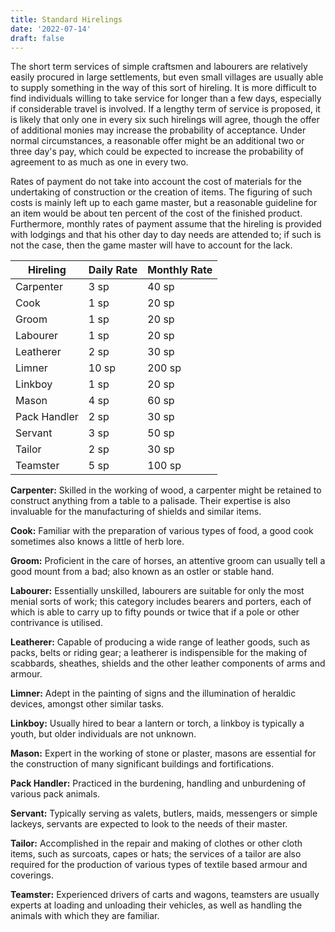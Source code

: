 ```yaml
---
title: Standard Hirelings
date: '2022-07-14'
draft: false
---
```


The short term services of simple craftsmen and labourers are relatively easily procured in large settlements, but even small villages are usually able to supply something in the way of this sort of hireling. It is more difficult to find individuals willing to take service for longer than a few days, especially if considerable travel is involved. If a lengthy term of service is proposed, it is likely that only one in every six such hirelings will agree, though the offer of additional monies may increase the probability of acceptance. Under normal circumstances, a reasonable offer might be an additional two or three day's pay, which could be expected to increase the probability of agreement to as much as one in every two.

Rates of payment do not take into account the cost of materials for the undertaking of construction or the creation of items. The figuring of such costs is mainly left up to each game master, but a reasonable guideline for an item would be about ten percent of the cost of the finished product. Furthermore, monthly rates of payment assume that the hireling is provided with lodgings and that his other day to day needs are attended to; if such is not the case, then the game master will have to account for the lack.

| **Hireling** | **Daily Rate** | **Monthly Rate** |
| ------------ | -------------- | ---------------- |
| Carpenter    | 3 sp           | 40 sp            |
| Cook         | 1 sp           | 20 sp            |
| Groom        | 1 sp           | 20 sp            |
| Labourer     | 1 sp           | 20 sp            |
| Leatherer    | 2 sp           | 30 sp            |
| Limner       | 10 sp          | 200 sp           |
| Linkboy      | 1 sp           | 20 sp            |
| Mason        | 4 sp           | 60 sp            |
| Pack Handler | 2 sp           | 30 sp            |
| Servant      | 3 sp           | 50 sp            |
| Tailor       | 2 sp           | 30 sp            |
| Teamster     | 5 sp           | 100 sp           |

**Carpenter:** Skilled in the working of wood, a carpenter might be retained to construct anything from a table to a palisade. Their expertise is also invaluable for the manufacturing of shields and similar items.

**Cook:** Familiar with the preparation of various types of food, a good cook sometimes also knows a little of herb lore.

**Groom:** Proficient in the care of horses, an attentive groom can usually tell a good mount from a bad; also known as an ostler or stable hand.

**Labourer:** Essentially unskilled, labourers are suitable for only the most menial sorts of work; this category includes bearers and porters, each of which is able to carry up to fifty pounds or twice that if a pole or other contrivance is utilised.

**Leatherer:** Capable of producing a wide range of leather goods, such as packs, belts or riding gear; a leatherer is indispensible for the making of scabbards, sheathes, shields and the other leather components of arms and armour.

**Limner:** Adept in the painting of signs and the illumination of heraldic devices, amongst other similar tasks.

**Linkboy:** Usually hired to bear a lantern or torch, a linkboy is typically a youth, but older individuals are not unknown.

**Mason:** Expert in the working of stone or plaster, masons are essential for the construction of many significant buildings and fortifications.

**Pack Handler:** Practiced in the burdening, handling and unburdening of various pack animals.

**Servant:** Typically serving as valets, butlers, maids, messengers or simple lackeys, servants are expected to look to the needs of their master.

**Tailor:** Accomplished in the repair and making of clothes or other cloth items, such as surcoats, capes or hats; the services of a tailor are also required for the production of various types of textile based armour and coverings.

**Teamster:** Experienced drivers of carts and wagons, teamsters are usually experts at loading and unloading their vehicles, as well as handling the animals with which they are familiar.
